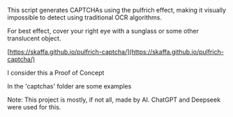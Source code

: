 This script generates CAPTCHAs using the pulfrich effect, making it visually impossible to detect using traditional OCR algorithms.

For best effect, cover your right eye with a sunglass or some other translucent object.  

[https://skaffa.github.io/pulfrich-captcha/](https://skaffa.github.io/pulfrich-captcha/)

I consider this a Proof of Concept

In the 'captchas' folder are some examples

Note: This project is mostly, if not all, made by AI. ChatGPT and Deepseek were used for this.
